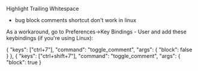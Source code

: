 Highlight Trailing Whitespace



+ bug block comments shortcut don't work in linux

As a workaround, go to Preferences->Key Bindings - User and add these keybindings (if you're using Linux):

{ "keys": ["ctrl+7"], "command": "toggle_comment", "args": { "block": false } },
{ "keys": ["ctrl+shift+7"], "command": "toggle_comment", "args": { "block": true } 